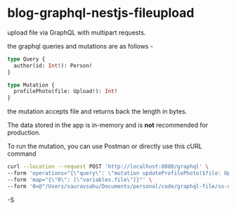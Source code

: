 # blog-graphql-nestjs-fileupload

upload file via GraphQL with multipart requests.

the graphql queries and mutations are as follows - 

```graphql
type Query {
  author(id: Int!): Person!
}

type Mutation {
  profilePhoto(file: Upload!): Int!
}
```

the mutation accepts file and returns back the length in bytes.

The data stored in the app is in-memory and is **not** recommended for production.

To run the mutation, you can use Postman or directly use this cURL command

```bash
curl --location --request POST 'http://localhost:8080/graphql' \
--form 'operations="{\"query\": \"mutation updateProfilePhoto($file: Upload!) {   profilePhoto(file: $file)} \", \"variables\": {\"file\": null}}"' \
--form 'map="{\"0\": [\"variables.file\"]}"' \
--form '0=@"/Users/sauravsahu/Documents/personal/code/graphql-file/ss-unsplash.jpg"'
```

-S